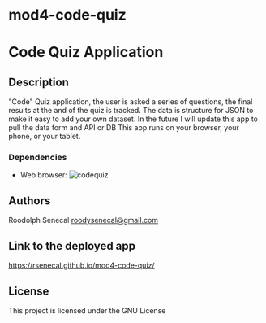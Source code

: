 # mod4-code-quiz
# Code Quiz Application

## Description
"Code" Quiz application, the user is asked a series of questions, the final results at the and of the quiz is tracked. The data is structure for JSON to make it easy to add your own dataset. In the future I will update this app to pull the data form and API or DB 
This app runs on your browser, your phone, or your tablet.
### Dependencies

* Web browser: 
![codequiz](https://user-images.githubusercontent.com/50510/193974417-3b35da48-6a70-4200-8951-e54540ceb521.png)


## Authors

Roodolph Senecal
roodysenecal@gmail.com

## Link to the deployed app
https://rsenecal.github.io/mod4-code-quiz/

## License

This project is licensed under the GNU License
